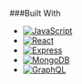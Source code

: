 ###Built With
* [![JavaScript][JavaScript.img]][JavaScript-url]
* [![React][React.js]][React-url]
* [![Express][Express.js]][Express-url]
* [![MongoDB][Mongo.db]][Mongo-url]
* [![GraphQL][Graph.ql]][Graph-url]



<!-- MARKDOWN LINKS & IMAGES -->
[JavaScript.img]: https://img.shields.io/badge/JavaScript-F7DF1E?style=for-the-badge&logo=javascript&logoColor=black
[JavaScript-url]: #
[React.js]: https://img.shields.io/badge/React-20232A?style=for-the-badge&logo=react&logoColor=61DAFB
[React-url]: https://reactjs.org/
[Express.js]: https://img.shields.io/badge/Express.js-404D59?style=for-the-badge
[Express-url]: https://expressjs.com/
[Mongo.db]: https://img.shields.io/badge/MongoDB-4EA94B?style=for-the-badge&logo=mongodb&logoColor=white
[Mongo-url]:https://www.mongodb.com/
[Graph.ql]: https://img.shields.io/badge/-GraphQL-E10098?style=for-the-badge&logo=graphql&logoColor=white
[Graph-url]: https://graphql.org/
